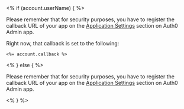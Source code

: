<div class="setup-callback">
<% if (account.userName) { %>
<p>Please remember that for security purposes, you have to register the callback URL of your app on the <a href="<%=uiAppSettingsURL %>" target="_blank">Application Settings</a> section on Auth0 Admin app.</p> 
<p>Right now, that callback is set to the following:
<pre><code><%= account.callback %></code></pre>
</p>
<% } else { %>
<p>Please remember that for security purposes, you have to register the callback URL of your app on the <a href="https://app.auth0.com/#/applications" target="_blank">Application Settings</a> section on Auth0 Admin app.</p> 
<% } %>

</div>
